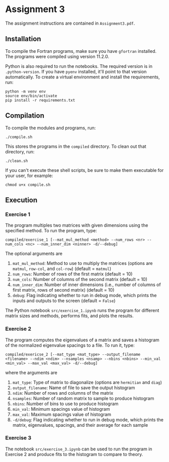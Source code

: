 # Assignment 3

The assignment instructions are contained in `Assignment3.pdf`.

## Installation

To compile the Fortran programs, make sure you have `gfortran` installed. The programs were compiled using version 11.2.0.

Python is also required to run the notebooks. The required version is in `.python-version`. If you have `pyenv`
installed, it'll point to that version automatically. To create a virtual environment and install the requirements, run:

```
python -m venv env
source env/bin/activate
pip install -r requirements.txt
```

## Compilation

To compile the modules and programs, run:

```
./compile.sh
```

This stores the programs in the `compiled` directory. To clean out that directory, run:

```
./clean.sh
```

If you can't execute these shell scripts, be sure to make them executable for your user, for example:

```
chmod u+x compile.sh
```

## Execution

### Exercise 1

The program multiples two matrices with given dimensions using the specified method. To run the program, type:

```
compiled/exercise_1 [--mat_mul_method <method> --num_rows <nr> --num_cols <nc> --num_inner_dim <ninner> -d/--debug]
```

The optional arguments are

1. `mat_mul_method`: Method to use to multiply the matrices (options are `matmul`, `row-col`, and `col-row`) (default = `matmul`)
2. `num_rows`: Number of rows of the first matrix (default = 10)
3. `num_cols`: Number of columns of the second matrix (default = 10)
4. `num_inner_dim`: Number of inner dimensions (i.e., number of columns of first matrix, rows of second matrix) (default = 10)
5. `debug`: Flag indicating whether to run in debug mode, which prints the inputs and outputs to the screen (default = `False`)

The Python notebook `src/exercise_1.ipynb` runs the program for different matrix sizes and methods, performs fits,
and plots the results.

### Exercise 2

The program computes the eigenvalues of a matrix and saves a histogram of the normalized eigenvalue spacings to a file.
To run it, type:

```
compiled/exericse_2 [--mat_type <mat_type> --output_filename <filename> --ndim <ndim> --nsamples <nsamp> --nbins <nbins> --min_val <min_val> --max_val <max_val> -d/--debug]
```

where the arguments are

1. `mat_type`: Type of matrix to diagonalize (options are `hermitian` and `diag`)
2. `output_filename`: Name of file to save the output histogram
3. `ndim`: Number of rows and columns of the matrix
4. `nsamples`: Number of random matrix to sample to produce histogram
5. `nbins`: Number of bins to use to produce histogram
6. `min_val`: Minimum spacings value of histogram
7. `max_val`: Maximum spacings value of histogram
8. `-d/debug`: Flag indicating whether to run in debug mode, which prints the matrix, eigenvalues, spacings, and their average for each sample

### Exercise 3

The notebook `src/exercise_3.ipynb` can be used to run the program in Exercise 2 and produce fits to the histogram to compare to theory.
